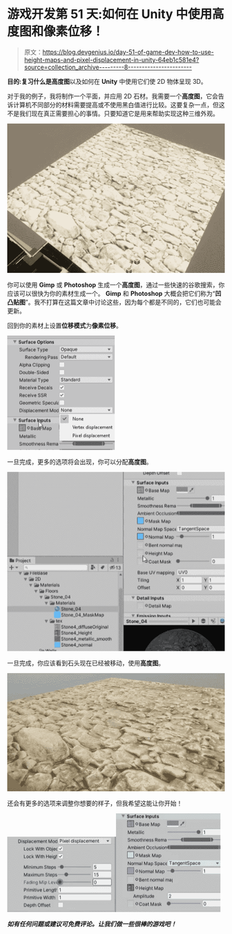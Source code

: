 # 游戏开发第 51 天:如何在 Unity 中使用高度图和像素位移！

> 原文：<https://blog.devgenius.io/day-51-of-game-dev-how-to-use-height-maps-and-pixel-displacement-in-unity-64eb1c581e4?source=collection_archive---------8----------------------->

**目的:**复习什么是**高度图**以及如何在 **Unity** 中使用它们使 2D 物体呈现 3D。

对于我的例子，我将制作一个平面，并应用 2D 石材。我需要一个**高度图**，它会告诉计算机不同部分的材料需要提高或不使用黑白值进行比较。这要复杂一点，但这不是我们现在真正需要担心的事情。只要知道它是用来帮助实现这种三维外观。

![](img/fdc5ff262caaa7fa94e6a6dcd4a20ede.png)

你可以使用 **Gimp** 或 **Photoshop** 生成一个**高度图**，通过一些快速的谷歌搜索，你应该可以很快为你的素材生成一个。 **Gimp** 和 **Photoshop** 大概会把它们称为“**凹凸贴图**”。我不打算在这篇文章中讨论这些，因为每个都是不同的，它们也可能会更新。

回到你的素材上设置**位移模式**为**像素位移**。

![](img/0345c8870755b2faf68a745e0d1b4b1b.png)

一旦完成，更多的选项将会出现，你可以分配**高度图**。

![](img/4865c5ed6e0ef0443c67ae429dcd4def.png)

一旦完成，你应该看到石头现在已经被移动，使用**高度图**。

![](img/4fa01cbff365d4f15c0d878e96d1b971.png)

还会有更多的选项来调整你想要的样子，但我希望这能让你开始！

![](img/93c8bdd4ea77ba2118cad9dd566003bd.png)![](img/1a62e9c8176cc80835d719cfbc4858a7.png)

***如有任何问题或建议可免费评论。让我们做一些很棒的游戏吧！***